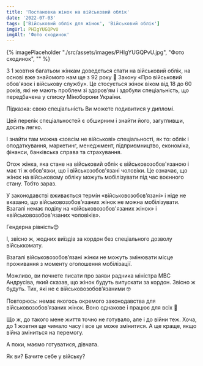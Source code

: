 ```yaml
---
title: 'Постановка жінок на військовий облік'
date: '2022-07-03'
tags: ['Військовий облік для жінок', 'Військовий облік']
imgUrl: PHIgYUGQPvU
imgAlt: 'Фото сходинок'
---
```


{% imagePlaceholder "./src/assets/images/PHIgYUGQPvU.jpg", "Фото сходинок", "" %}

З 1 жовтня багатьом жінкам доведеться стати на військовий облік, на основі вже знайомого нам ще з 92 року 👀 Закону «Про військовий обов'язок і військову службу».
Це стосується жінок віком від 18 до 60 років, які не мають проблем зі здоров’ям і здобули спеціальність, що передбачена у списку Міноборони України.

Підказка: свою спеціальність Ви можете подивитися у дипломі.

Цей перелік спеціальностей є обширним і знайти його, загугливши, досить легко.

І знайти там можна «зовсім не військові» спеціальності, як то: облік і оподаткування, маркетинг, менеджмент, підприємництво, економіка, фінанси, банківська справа та страхування.

Отож жінка, яка стане на військовий облік є військовозобов'язаною і має ті ж обов'язки, що і військозобов'язані чоловіки. Це означає, що жінок на військовому обліку можуть мобілізувати під час воєнного стану. Тобто зараз.

У законодавстві вживається термін «військовозобов’язані» і ніде не вказано, що військовозобов’язаних жінок не можна мобілізувати. Взагалі немає поділу на «військовозобов'язаних жінок» і «військовозобов'язаних чоловіків».

Гендерна рівність😊

І, звісно ж, жодних виїздів за кордон без спеціального дозволу військкомату.

Взагалі військовозобов’язані жінки не можуть змінювати місце проживання з моменту оголошення мобілізації.

Можливо, ви почнете писати про заяви радника міністра МВС Андрусіва, який сказав, що жінок будуть випускати за кордон.
Звісно ж будуть. Тих, які не є військовозобов’язаними 🤓

Повторюсь: немає якогось окремого законодавства для військовозобов’язаних жінок. Воно однакове і працює для всіх 🫡

Що ж, до такого мене життя точно не готувало, але і до війни теж.
Хоча, до 1 жовтня ще чимало часу і все це може змінитися. А ще краще, якщо війна зміниться на перемогу.

А поки, маємо готуватися, дівчата.

Як ви? Бачите себе у війську?
